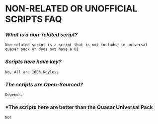 # NON-RELATED OR UNOFFICIAL SCRIPTS FAQ
### *What is a non-related script?*
``Non-related script is a script that is not included in universal quasar pack or does not have a UI``
### *Scripts here have key?*
``No, All are 100% Keyless``
### *The scripts are Open-Sourced?*
``Depends.``
### *The scripts here are better than the Quasar Universal Pack
``No!``
